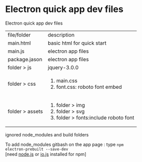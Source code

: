 # Electron quick app dev files
Electron quick app dev files

<table>
  <tr>
    <td>file/folder</td> <td>description</td>
  <tr>
  <tr>
    <td>main.html</td> <td>basic html for quick start</td>
  <tr>
  <tr>
    <td>main.js</td> <td>electron app files</td>
  <tr>
  <tr>
    <td>package.jason</td> <td>electron app files</td>
  <tr>
  <tr>
    <td>folder > js</td> <td>jquery-3.0.0</td>
  <tr>
    <tr>
    <td>folder > css</td> <td><ol><li>main.css</li><li>font.css: roboto font embed</li></ol></td>
  <tr>
  <tr>
    <td>folder > assets</td> <td><ol><li>folder > img</li><li>folder > svg</li> <li>folder > fonts:include roboto font</li></ol></td>
  <tr>
</table>


ignored node_modules and build folders

To add node_modules gitbash on the app page : type <code>npm electron-prebuilt --save-dev</code>   
[need <a href="https://nodejs.org/en/">node.js</a> or <a href="https://iojs.org/en/">io.js</a> installed for npm]
